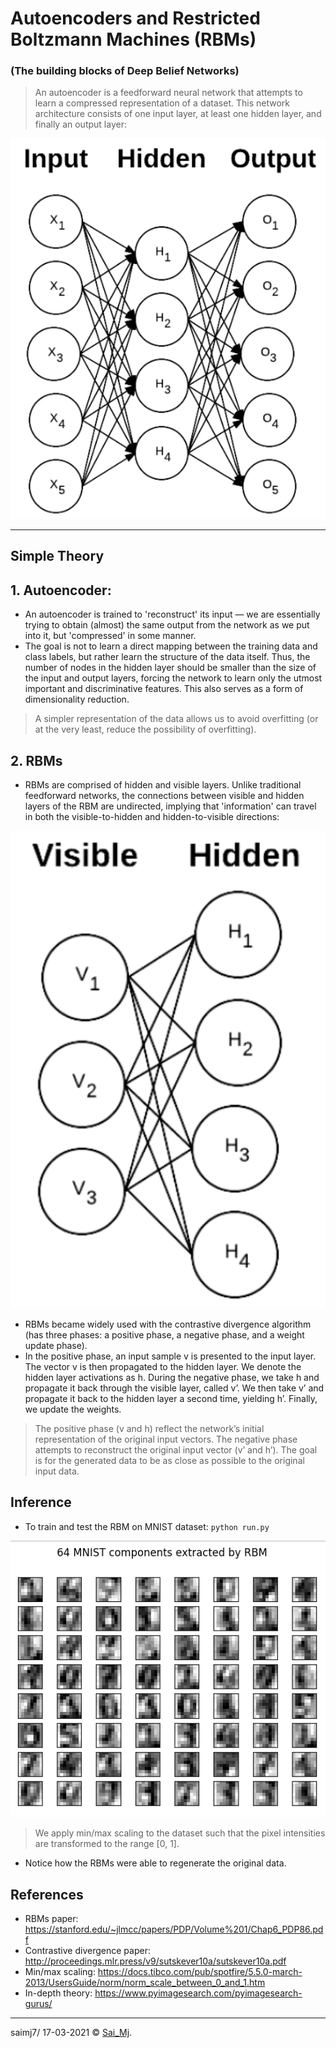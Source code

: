 # Autoencoders and Restricted Boltzmann Machines (RBMs)
### (The building blocks of Deep Belief Networks)

> An autoencoder is a feedforward neural network that attempts to learn a compressed representation of a dataset. This network architecture consists of one input layer, at least one hidden layer, and finally an output layer:

<div align="center">
<img src=misc/1.png?raw=true "Autoencoder" width=570 >
</div>

---

## Simple Theory
## 1. Autoencoder:
- An autoencoder is trained to 'reconstruct' its input — we are essentially trying to obtain (almost) the same output from the network as we put into it, but 'compressed' in some manner.
- The goal is not to learn a direct mapping between the training data and class labels, but rather learn the structure of the data itself. Thus, the number of nodes in the hidden layer should be smaller than the size of the input and output layers, forcing the network to learn only the utmost important and discriminative features. This also serves as a form of dimensionality reduction.

> A simpler representation of the data allows us to avoid overfitting (or at the very least, reduce the possibility of overfitting).

## 2. RBMs

- RBMs are comprised of hidden and visible layers. Unlike traditional feedforward networks, the connections between visible and hidden layers of the RBM are undirected, implying that 'information' can travel in both the visible-to-hidden and hidden-to-visible directions:

<div align="center">
<img src=misc/2.png?raw=true "RBMs" width=570 >
</div>

- RBMs became widely used with the contrastive divergence algorithm (has three phases: a positive phase, a negative phase, and a weight update phase).
- In the positive phase, an input sample v is presented to the input layer. The vector v is then propagated to the hidden layer. We denote the hidden layer activations as h.
During the negative phase, we take h and propagate it back through the visible layer, called v’. We then take v’ and propagate it back to the hidden layer a second time, yielding h’. Finally, we update the weights.

> The positive phase (v and h) reflect the network’s initial representation of the original input vectors. The negative phase attempts to reconstruct the original input vector (v’ and h’). The goal is for the generated data to be as close as possible to the original input data.

## Inference

- To train and test the RBM on MNIST dataset: ```python run.py```

<div align="center">
<img src=misc/3.png?raw=true "Result" width=570 >
</div>

> We apply min/max scaling to the dataset such that the pixel intensities are transformed to the range [0, 1].

- Notice how the RBMs were able to regenerate the original data.

## References
- RBMs paper: https://stanford.edu/~jlmcc/papers/PDP/Volume%201/Chap6_PDP86.pdf
- Contrastive divergence paper: http://proceedings.mlr.press/v9/sutskever10a/sutskever10a.pdf
- Min/max scaling: https://docs.tibco.com/pub/spotfire/5.5.0-march-2013/UsersGuide/norm/norm_scale_between_0_and_1.htm
- In-depth theory: https://www.pyimagesearch.com/pyimagesearch-gurus/

---

saimj7/ 17-03-2021 © <a href="http://saimj7.github.io" target="_blank">Sai_Mj</a>.
